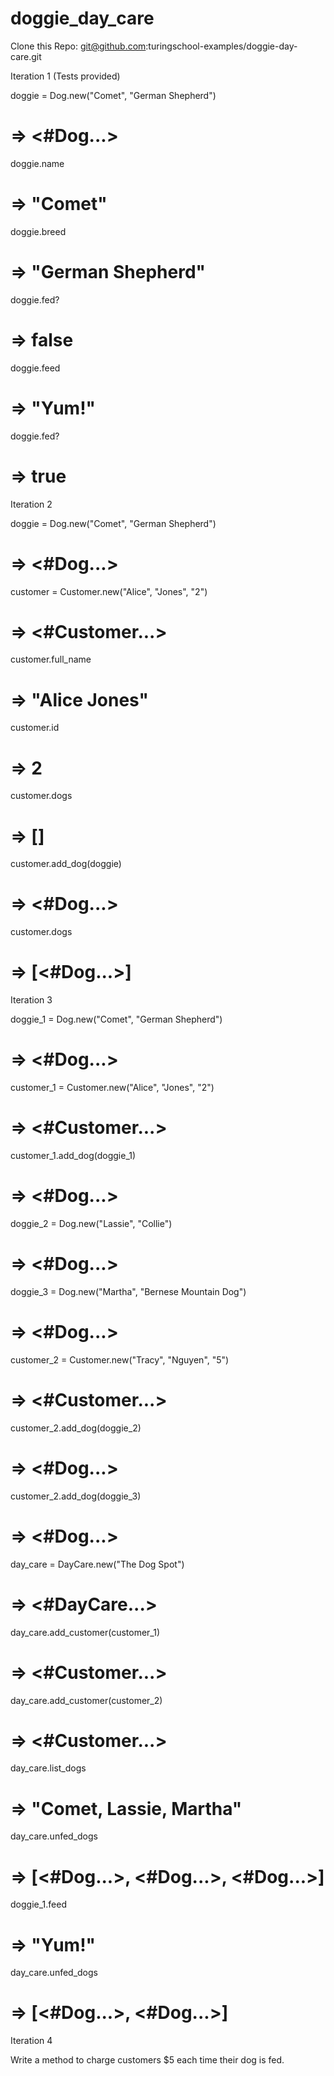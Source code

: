 # doggie_day_care
Clone this Repo: git@github.com:turingschool-examples/doggie-day-care.git

Iteration 1 (Tests provided)


doggie = Dog.new("Comet", "German Shepherd")
# => <#Dog...>
doggie.name
# => "Comet"
doggie.breed
# => "German Shepherd"
doggie.fed?
# => false
doggie.feed
# => "Yum!"
doggie.fed?
# => true
Iteration 2

doggie = Dog.new("Comet", "German Shepherd")
# => <#Dog...>
customer = Customer.new("Alice", "Jones", "2")
# => <#Customer...>
customer.full_name
# => "Alice Jones"
customer.id
# => 2
customer.dogs
# => []
customer.add_dog(doggie)
# => <#Dog...>
customer.dogs
# => [<#Dog...>]
Iteration 3

doggie_1 = Dog.new("Comet", "German Shepherd")
# => <#Dog...>
customer_1 = Customer.new("Alice", "Jones", "2")
# => <#Customer...>
customer_1.add_dog(doggie_1)
# => <#Dog...>
doggie_2 = Dog.new("Lassie", "Collie")
# => <#Dog...>
doggie_3 = Dog.new("Martha", "Bernese Mountain Dog")
# => <#Dog...>
customer_2 = Customer.new("Tracy", "Nguyen", "5")
# => <#Customer...>
customer_2.add_dog(doggie_2)
# => <#Dog...>
customer_2.add_dog(doggie_3)
# => <#Dog...>
day_care = DayCare.new("The Dog Spot")
# => <#DayCare...>
day_care.add_customer(customer_1)
# => <#Customer...>
day_care.add_customer(customer_2)
# => <#Customer...>
day_care.list_dogs
# => "Comet, Lassie, Martha"
day_care.unfed_dogs
# => [<#Dog...>, <#Dog...>, <#Dog...>]
doggie_1.feed
# => "Yum!"
day_care.unfed_dogs
# => [<#Dog...>, <#Dog...>]
Iteration 4

Write a method to charge customers $5 each time their dog is fed.
